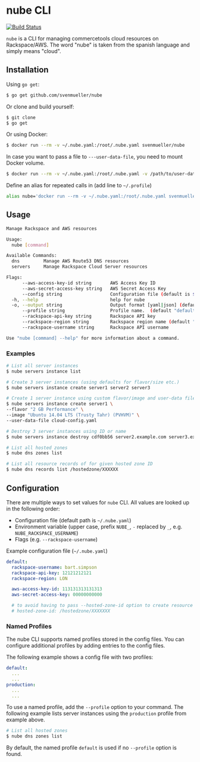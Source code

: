 # nube CLI

[![Build Status](https://travis-ci.org/svenmueller/nube.svg?branch=master)](https://travis-ci.org/svenmueller/nube)

`nube` is a CLI for managing commercetools cloud resources on Rackspace/AWS. The word "nube" is taken from the spanish language and simply means "cloud".

## Installation

Using `go get`:

```bash
$ go get github.com/svenmueller/nube
```

Or clone and build yourself:

```bash
$ git clone
$ go get
```

Or using Docker:

```bash
$ docker run --rm -v ~/.nube.yaml:/root/.nube.yaml svenmueller/nube
```

In case you want to pass a file to `---user-data-file`, you need to mount Docker volume.
```bash
$ docker run --rm -v ~/.nube.yaml:/root/.nube.yaml -v /path/to/user-data-file svenmueller/nube
```


Define an alias for repeated calls in (add line to `~/.profile`)
```bash
alias nube='docker run --rm -v ~/.nube.yaml:/root/.nube.yaml svenmueller/nube'
```

## Usage

```bash
Manage Rackspace and AWS resources

Usage:
  nube [command]

Available Commands:
  dns         Manage AWS Route53 DNS resources
  servers     Manage Rackspace Cloud Server resources

Flags:
      --aws-access-key-id string       AWS Access Key ID
      --aws-secret-access-key string   AWS Secret Access Key
      --config string                  Configuration file (default is $HOME/.nube.yaml)
  -h, --help                           help for nube
  -o, --output string                  Output format [yaml|json] (default "yaml")
      --profile string                 Profile name.  (default "default")
      --rackspace-api-key string       Rackspace API key
      --rackspace-region string        Rackspace region name (default "LON")
      --rackspace-username string      Rackspace API username

Use "nube [command] --help" for more information about a command.
```

### Examples
```bash
# List all server instances
$ nube servers instance list
```

```bash
# Create 3 server instances (using defaults for flavor/size etc.)
$ nube servers instance create server1 server2 server3
```

```bash
# Create 1 server instance using custom flavor/image and user-data file
$ nube servers instance create server1 \
--flavor "2 GB Performance" \
--image "Ubuntu 14.04 LTS (Trusty Tahr) (PVHVM)" \
--user-data-file cloud-config.yaml
```

```bash
# Destroy 3 server instances using ID or name
$ nube servers instance destroy cdf0bb56 server2.example.com server3.example.com
```

```bash
# List all hosted zones
$ nube dns zones list
```

```bash
# List all resource records of for given hosted zone ID
$ nube dns records list /hostedzone/XXXXXX
```

## Configuration

There are multiple ways to set values for `nube` CLI. All values are looked up in the following order:

- Configuration file (default path is `~/.nube.yaml`)
- Environment variable (upper case, prefix `NUBE_`, `-` replaced by `_`, e.g. `NUBE_RACKSPACE_USERNAME`)
- Flags (e.g. `--rackspace-username`)

Example configuration file (`~/.nube.yaml`)
```yaml
default:
  rackspace-username: bart.simpson
  rackspace-api-key: 12121212121
  rackspace-region: LON

  aws-access-key-id: 113131313131313
  aws-secret-access-key: 00000000000

  # to avoid having to pass --hosted-zone-id option to create resource record set
  # hosted-zone-id: /hostedzone/XXXXXXX
```

### Named Profiles

The nube CLI supports named profiles stored in the config files. You can configure additional profiles by adding entries to the config files.

The following example shows a config file with two profiles:
```yaml
default:
  ...
  ...
production:
  ...
  ...
```

To use a named profile, add the `--profile` option to your command. The following example lists server instances using the `production` profile from example above.

```bash
# List all hosted zones
$ nube dns zones list
```
By default, the named profile `default` is used if no `--profile` option is found.
